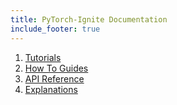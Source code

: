 ```yaml
---
title: PyTorch-Ignite Documentation
include_footer: true
---
```


1. [Tutorials](/docs/tutorials)
2. [How To Guides](/docs/how-to-guides)
3. [API Reference](/docs/api-reference)
4. [Explanations](/docs/explanations)